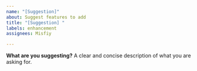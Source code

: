 ```yaml
---
name: "[Suggestion]"
about: Suggest features to add
title: "[Suggestion] "
labels: enhancement
assignees: Misfiy

---
```


**What are you suggesting?**
A clear and concise description of what you are asking for.
